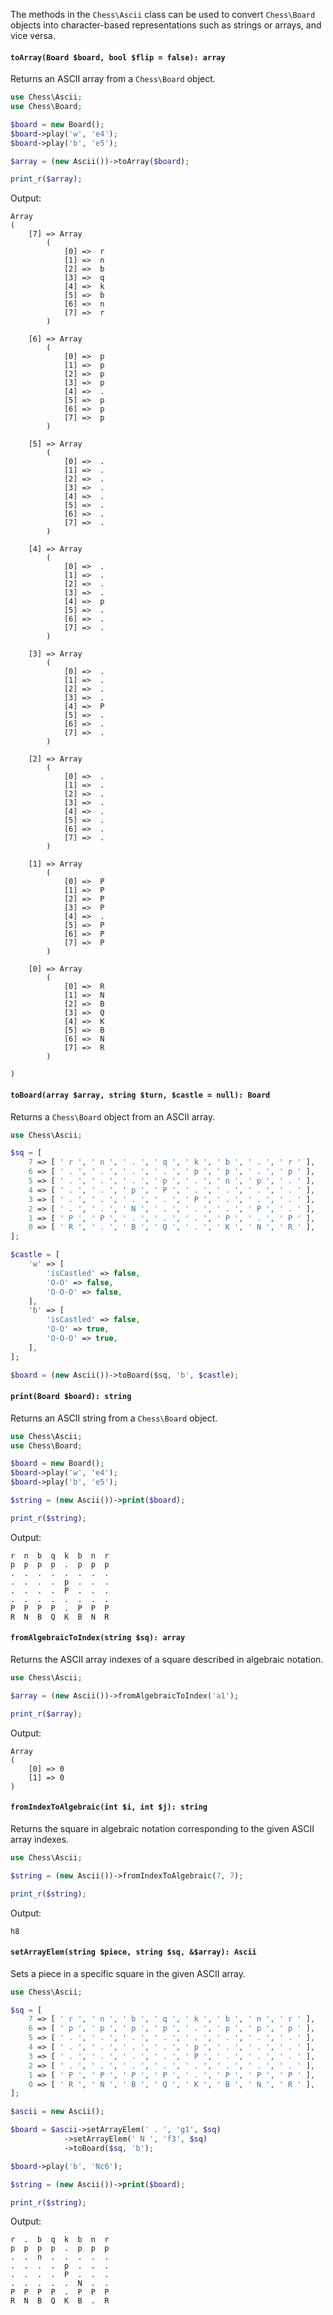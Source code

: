 The methods in the `Chess\Ascii` class can be used to convert `Chess\Board` objects into character-based representations such as strings or arrays, and vice versa.

#### `toArray(Board $board, bool $flip = false): array`

Returns an ASCII array from a `Chess\Board` object.

```php
use Chess\Ascii;
use Chess\Board;

$board = new Board();
$board->play('w', 'e4');
$board->play('b', 'e5');

$array = (new Ascii())->toArray($board);

print_r($array);
```

Output:

```
Array
(
    [7] => Array
        (
            [0] =>  r
            [1] =>  n
            [2] =>  b
            [3] =>  q
            [4] =>  k
            [5] =>  b
            [6] =>  n
            [7] =>  r
        )

    [6] => Array
        (
            [0] =>  p
            [1] =>  p
            [2] =>  p
            [3] =>  p
            [4] =>  .
            [5] =>  p
            [6] =>  p
            [7] =>  p
        )

    [5] => Array
        (
            [0] =>  .
            [1] =>  .
            [2] =>  .
            [3] =>  .
            [4] =>  .
            [5] =>  .
            [6] =>  .
            [7] =>  .
        )

    [4] => Array
        (
            [0] =>  .
            [1] =>  .
            [2] =>  .
            [3] =>  .
            [4] =>  p
            [5] =>  .
            [6] =>  .
            [7] =>  .
        )

    [3] => Array
        (
            [0] =>  .
            [1] =>  .
            [2] =>  .
            [3] =>  .
            [4] =>  P
            [5] =>  .
            [6] =>  .
            [7] =>  .
        )

    [2] => Array
        (
            [0] =>  .
            [1] =>  .
            [2] =>  .
            [3] =>  .
            [4] =>  .
            [5] =>  .
            [6] =>  .
            [7] =>  .
        )

    [1] => Array
        (
            [0] =>  P
            [1] =>  P
            [2] =>  P
            [3] =>  P
            [4] =>  .
            [5] =>  P
            [6] =>  P
            [7] =>  P
        )

    [0] => Array
        (
            [0] =>  R
            [1] =>  N
            [2] =>  B
            [3] =>  Q
            [4] =>  K
            [5] =>  B
            [6] =>  N
            [7] =>  R
        )

)
```

#### `toBoard(array $array, string $turn, $castle = null): Board`

Returns a `Chess\Board` object from an ASCII array.

```php
use Chess\Ascii;

$sq = [
    7 => [ ' r ', ' n ', ' . ', ' q ', ' k ', ' b ', ' . ', ' r ' ],
    6 => [ ' . ', ' . ', ' . ', ' . ', ' p ', ' p ', ' . ', ' p ' ],
    5 => [ ' . ', ' . ', ' . ', ' p ', ' . ', ' n ', ' p ', ' . ' ],
    4 => [ ' . ', ' . ', ' p ', ' P ', ' . ', ' . ', ' . ', ' . ' ],
    3 => [ ' . ', ' . ', ' . ', ' . ', ' P ', ' . ', ' . ', ' . ' ],
    2 => [ ' . ', ' . ', ' N ', ' . ', ' . ', ' . ', ' P ', ' . ' ],
    1 => [ ' P ', ' P ', ' . ', ' . ', ' . ', ' P ', ' . ', ' P ' ],
    0 => [ ' R ', ' . ', ' B ', ' Q ', ' . ', ' K ', ' N ', ' R ' ],
];

$castle = [
    'w' => [
        'isCastled' => false,
        'O-O' => false,
        'O-O-O' => false,
    ],
    'b' => [
        'isCastled' => false,
        'O-O' => true,
        'O-O-O' => true,
    ],
];

$board = (new Ascii())->toBoard($sq, 'b', $castle);
```

#### `print(Board $board): string`

Returns an ASCII string from a `Chess\Board` object.

```php
use Chess\Ascii;
use Chess\Board;

$board = new Board();
$board->play('w', 'e4');
$board->play('b', 'e5');

$string = (new Ascii())->print($board);

print_r($string);
```

Output:

```
r  n  b  q  k  b  n  r
p  p  p  p  .  p  p  p
.  .  .  .  .  .  .  .
.  .  .  .  p  .  .  .
.  .  .  .  P  .  .  .
.  .  .  .  .  .  .  .
P  P  P  P  .  P  P  P
R  N  B  Q  K  B  N  R
```

#### `fromAlgebraicToIndex(string $sq): array`

Returns the ASCII array indexes of a square described in algebraic notation.

```php
use Chess\Ascii;

$array = (new Ascii())->fromAlgebraicToIndex('a1');

print_r($array);
```

Output:

```
Array
(
    [0] => 0
    [1] => 0
)
```

#### `fromIndexToAlgebraic(int $i, int $j): string`

Returns the square in algebraic notation corresponding to the given ASCII array indexes.

```php
use Chess\Ascii;

$string = (new Ascii())->fromIndexToAlgebraic(7, 7);

print_r($string);
```

Output:

```
h8
```

#### `setArrayElem(string $piece, string $sq, &$array): Ascii`

Sets a piece in a specific square in the given ASCII array.

```php
use Chess\Ascii;

$sq = [
    7 => [ ' r ', ' n ', ' b ', ' q ', ' k ', ' b ', ' n ', ' r ' ],
    6 => [ ' p ', ' p ', ' p ', ' p ', ' . ', ' p ', ' p ', ' p ' ],
    5 => [ ' . ', ' . ', ' . ', ' . ', ' . ', ' . ', ' . ', ' . ' ],
    4 => [ ' . ', ' . ', ' . ', ' . ', ' p ', ' . ', ' . ', ' . ' ],
    3 => [ ' . ', ' . ', ' . ', ' . ', ' P ', ' . ', ' . ', ' . ' ],
    2 => [ ' . ', ' . ', ' . ', ' . ', ' . ', ' . ', ' . ', ' . ' ],
    1 => [ ' P ', ' P ', ' P ', ' P ', ' . ', ' P ', ' P ', ' P ' ],
    0 => [ ' R ', ' N ', ' B ', ' Q ', ' K ', ' B ', ' N ', ' R ' ],
];

$ascii = new Ascii();

$board = $ascii->setArrayElem(' . ', 'g1', $sq)
            ->setArrayElem(' N ', 'f3', $sq)
            ->toBoard($sq, 'b');

$board->play('b', 'Nc6');

$string = (new Ascii())->print($board);

print_r($string);
```

Output:

```
r  .  b  q  k  b  n  r
p  p  p  p  .  p  p  p
.  .  n  .  .  .  .  .
.  .  .  .  p  .  .  .
.  .  .  .  P  .  .  .
.  .  .  .  .  N  .  .
P  P  P  P  .  P  P  P
R  N  B  Q  K  B  .  R
```
